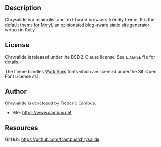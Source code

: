 ## Description

Chrysalide is a minimalist and text-based browsers friendly theme. It is
the default theme for [Motyl][1], an opinionated blog-aware static site
generator written in Ruby.

## License

Chrysalide is released under the BSD 2-Clause license. See `LICENSE` file for
details.

The theme bundles [Work Sans][2] fonts which are licensed under the SIL Open
Font License v1.1.

## Author

Chrysalide is developed by Frederic Cambus.

- Site: https://www.cambus.net

## Resources

GitHub: https://github.com/fcambus/chrysalide

[1]: https://github.com/fcambus/motyl
[2]: http://weiweihuanghuang.github.io/Work-Sans/
